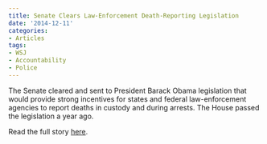 ```yaml
---
title: Senate Clears Law-Enforcement Death-Reporting Legislation
date: '2014-12-11'
categories:
- Articles
tags:
- WSJ
- Accountability
- Police
---
```

The Senate cleared and sent to President Barack Obama legislation that would provide strong incentives for states and federal law-enforcement agencies to report deaths in custody and during arrests. The House passed the legislation a year ago.

Read the full story [here](http://www.wsj.com/articles/senate-clears-legislation-encouraging-reporting-of-deaths-in-law-enforcement-custody-1418261529).